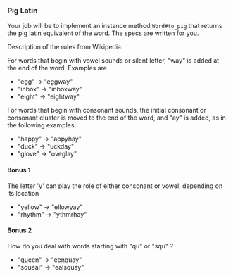 ### Pig Latin

Your job will be to implement an instance method `Word#to_pig` that returns the pig latin equivalent of the word. The specs are written for you.

Description of the rules from Wikipedia:

For words that begin with vowel sounds or silent letter, "way" is added at the end of the word. Examples are

* "egg" → "eggway"
* "inbox" → "inboxway"
* "eight" → "eightway"

For words that begin with consonant sounds, the initial consonant or consonant cluster is moved to the end of the word, and "ay" is added, as in the following examples:

* "happy" → "appyhay"
* "duck" → "uckday"
* "glove" → "oveglay"


#### Bonus 1

The letter 'y' can play the role of either consonant or vowel, depending on its location

* "yellow" → "ellowyay"
* "rhythm" → "ythmrhay"

#### Bonus 2

How do you deal with words starting with "qu" or "squ" ?

* "queen" → "eenquay"
* "squeal" → "ealsquay"
